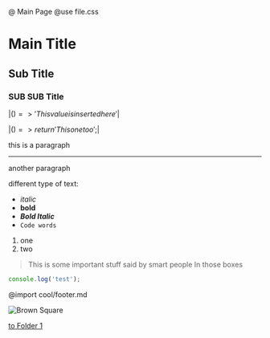 @ Main Page
@use file.css

# Main Title

## Sub Title

### SUB SUB Title

$| () => 'This value is inserted here' |$

$| () => {
  return 'This one too';
} |$

this
is a 
paragraph

---

another
paragraph

different type of text:
- *italic*
- **bold**
- ***Bold Italic***
- `Code words`

1. one
2. two

> This is some important
> stuff said by smart people
> In those boxes

```js
console.log('test');
```

@import cool/footer.md

![Brown Square](Brown.png)

[to Folder 1](/folder/index.md)
